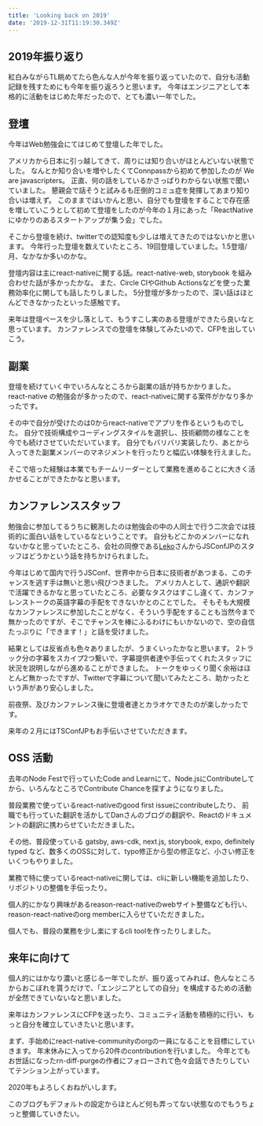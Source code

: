 ```yaml
---
title: 'Looking back on 2019'
date: '2019-12-31T11:19:30.349Z'
---
```


## 2019年振り返り

紅白みながらTL眺めてたら色んな人が今年を振り返っていたので、自分も活動記録を残すためにも今年を振り返ろうと思います。
今年はエンジニアとして本格的に活動をはじめた年だったので、とても濃い一年でした。

## 登壇

今年はWeb勉強会にてはじめて登壇した年でした。

アメリカから日本に引っ越してきて、周りには知り合いがほとんどいない状態でした。
なんとか知り合いを増やしたくてConnpassから初めて参加したのが We are javascripters。
正直、何の話をしているかさっぱりわからない状態で聞いていました。
懇親会で話そうと試みるも圧倒的コミュ症を発揮してあまり知り合いは増えず。
このままではいかんと思い、自分でも登壇をすることで存在感を増していこうとして初めて登壇をしたのが今年の１月にあった「ReactNativeにゆかりのあるスタートアップが集う会」でした。

そこから登壇を続け、twitterでの認知度も少しは増えてきたのではないかと思います。
今年行った登壇を数えていたところ、19回登壇していました。1.5登壇/月、なかなか多いのかな。

登壇内容は主にreact-nativeに関する話。react-native-web, storybook を組み合わせた話が多かったかな。
また、Circle CIやGithub Actionsなどを使った業務効率化に関しても話したりしました。
5分登壇が多かったので、深い話はほとんどできなかったといった感触です。

来年は登壇ペースを少し落として、もうすこし実のある登壇ができたら良いなと思っています。
カンファレンスでの登壇を体験してみたいので、CFPを出していこう。

## 副業

登壇を続けていく中でいろんなところから副業の話が持ちかかりました。
react-native の勉強会が多かったので、react-nativeに関する案件がかなり多かったです。

その中で自分が受けたのは0からreact-nativeでアプリを作るというものでした。
自分で技術構成やコーディングスタイルを選択し、技術顧問の様なことを今でも続けさせていただいています。
自分でもバリバリ実装したり、あとから入ってきた副業メンバーのマネジメントを行ったりと幅広い体験を行えました。

そこで培った経験は本業でもチームリーダーとして業務を進めることに大きく活かせることができたかなと思います。

## カンファレンススタッフ

勉強会に参加してるうちに観測したのは勉強会の中の人同士で行う二次会では技術的に面白い話をしているなということです。
自分もどこかのメンバーになれないかなと思っていたところ、会社の同僚である[Leko][leko]さんからJSConfJPのスタッフはどうかという話を持ちかけられました。

今年はじめて国内で行うJSConf、世界中から日本に技術者があつまる、このチャンスを逃す手は無いと思い飛びつきました。
アメリカ人として、通訳や翻訳で活躍できるかなと思っていたところ、必要なタスクはすこし違くて、カンファレンストークの英語字幕の手配をできないかとのことでした。
そもそも大規模なカンファレンスに参加したことがなく、そういう手配をすることも当然今まで無かったのですが、そこでチャンスを棒にふるわけにもいかないので、空の自信たっぷりに「できます！」と話を受けました。

結果としては反省点も色々ありましたが、うまくいったかなと思います。
2トラック分の字幕をスカイプ2つ繋いで、字幕提供者達や手伝ってくれたスタッフに状況を説明しながら進めることができました。
トークをゆっくり聞く余裕はほとんど無かったですが、Twitterで字幕について聞いてみたところ、助かったという声があり安心しました。

前夜祭、及びカンファレンス後に登壇者達とカラオケできたのが楽しかったです。

来年の２月にはTSConfJPもお手伝いさせていただきます。

## OSS 活動

去年のNode Festで行っていたCode and Learnにて、Node.jsにContributeしてから、いろんなところでContribute Chanceを探すようになりました。

普段業務で使っているreact-nativeのgood first issueにcontributeしたり、
前職でも行っていた翻訳を活かしてDanさんのブログの翻訳や、Reactのドキュメントの翻訳に携わらせていただきました。

その他、普段使っている gatsby, aws-cdk, next.js, storybook, expo, definitely typed など、数多くのOSSに対して、typo修正から型の修正など、小さい修正をいくつもやりました。

業務で特に使っているreact-nativeに関しては、cliに新しい機能を追加したり、リポジトリの整備を手伝ったり。

個人的にかなり興味があるreason-react-nativeのwebサイト整備なども行い、reason-react-nativeのorg memberに入らせていただきました。

個人でも、普段の業務を少し楽にするcli toolを作ったりしました。



## 来年に向けて

個人的にはかなり濃いと感じる一年でしたが、振り返ってみれば、色んなところからおこぼれを貰うだけで、「エンジニアとしての自分」を構成するための活動が全然できていないなと思いました。

来年はカンファレンスにCFPを送ったり、コミュニティ活動を積極的に行い、もっと自分を確立していきたいと思います。

まず、手始めにreact-native-communityのorgの一員になることを目標にしていきます。
年末休みに入ってから20件のcontributionを行いました。
今年とてもお世話になったrn-diff-purgeの作者にフォローされて色々会話できたりしていてテンション上がっています。

2020年もよろしくおねがいします。

このブログもデフォルトの設定からほとんど何も弄ってない状態なのでもうちょっと整備していきたい。

[leko]: https://www.github.com/leko